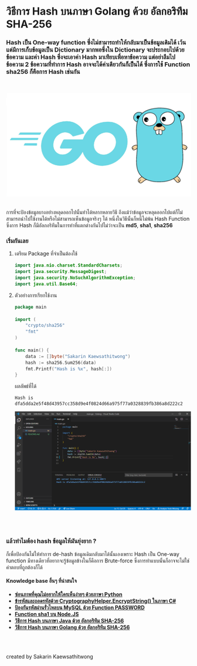 # วิธีการ Hash บนภาษา Golang ด้วย อัลกอริทึม SHA-256

### **Hash** เป็น **One-way function** ซึ่งไม่สามารถทำให้กลับมาเป็นข้อมูลเดิมได้ เว้นแต่มีการเก็บข้อมูลเป็น Dictionary มากพอซึ่งใน Dictionary จะประกอบไปด้วย **ข้อความ** และค่า **Hash** ซึ่งจะเอาค่า **Hash** มาเทียบเพื่อหาข้อความ แต่อย่าลืมไปข้อความ 2 ข้อความที่ทำการ Hash อาจจะได้ค่าเดียวกันก็เป็นได้ ซึ่งการใช้ Function **sha256** ก็คือการ **Hash** เช่นกัน
<br>

![](../../assets/img/Golang00.png) 
<br>
<br>

การที่จะป้องข้อมูลบางอย่างหลุดออกไปนั้นทำได้หลากหลายวิธี ถึงแม้ว่าข้อมูลจะหลุดออกไปแต่ก็ไม่สามารถนำไปใช้งานได้หรือไม่สามารถเห็นข้อมูลจริงๆ ได้ หนึ่งในวิธีนั้นก็หนีไม่พ้น Hash Function ซึ่งการ Hash ก็มีอัลกอริทึมในการทำที่แตกต่างกันไปไม่ว่าจะเป็น **md5**, **sha1**, **sha256**

### เริ่มกันเลย
1. เตรียม Package ที่จำเป็นต้องใช้
    ```java
    import java.nio.charset.StandardCharsets;
    import java.security.MessageDigest;
    import java.security.NoSuchAlgorithmException;
    import java.util.Base64;
    ```
1. ตัวอย่างการเรียกใช้งาน 
    ```go
    package main

    import (
        "crypto/sha256"
        "fmt"
    )

    func main() {
        data := []byte("Sakarin Kaewsathitwong")
        hash := sha256.Sum256(data)
        fmt.Printf("Hash is %x", hash[:])
    }
    ```
    ผลลัพธ์ที่ได้
    ```
    Hash is dfa5dda2e5f48d43957cc358d9e4f0824d66a975f77a0328839fb386a8d222c2
    ```
    ![](../../assets/img/Golang01.png)
<br>
<br>

### แล้วทำไมต้อง hash ข้อมูลให้มันยุ่งยาก ?
ก็เพื่อป้องกันไม่ให้ทำการ de-hash ข้อมูลเดิมกลับมาได้นั้นเองเพราะ Hash เป็น One-way function มีทางเดียวที่อยากจะรู้ข้อมูลข้างในก็คือการ Brute-force ซึ่งการทำแบบนั้นก็อาจจะไม่ใช่คำตอบที่ถูกต้องก็ได้

#### Knowledge base อื่นๆ ที่น่าสนใจ
* **[ซ่อนภาพที่คุณไม่อยากให้ใครเห็นง่ายๆ ด้วยภาษา Python](../Python/)**
* **[ข้ารหัสและถอดรหัสด้วย CryptographyHelper.EncryptString() ในภาษา C#](../Csharp/)**
* **[ป้องกันรหัสผ่านรั่วไหลบน MySQL ด้วย Function PASSWORD](../MySQL/)**
* **[Function sha1 บน Node.JS](../JavaScript/)**
* **[วิธีการ Hash บนภาษา Java ด้วย อัลกอริทึม SHA-256](../Java/)**
* **[วิธีการ Hash บนภาษา Golang ด้วย อัลกอริทึม SHA-256](../Golang/)**
<br>
<br>

created by Sakarin Kaewsathitwong